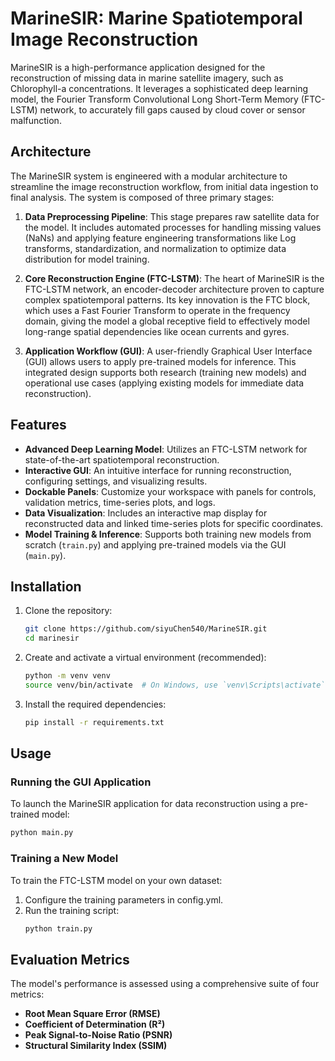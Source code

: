 # MarineSIR: Marine Spatiotemporal Image Reconstruction

MarineSIR is a high-performance application designed for the reconstruction of missing data in marine satellite imagery, such as Chlorophyll-a concentrations. It leverages a sophisticated deep learning model, the Fourier Transform Convolutional Long Short-Term Memory (FTC-LSTM) network, to accurately fill gaps caused by cloud cover or sensor malfunction.

## Architecture

The MarineSIR system is engineered with a modular architecture to streamline the image reconstruction workflow, from initial data ingestion to final analysis. The system is composed of three primary stages:

1.  **Data Preprocessing Pipeline**: This stage prepares raw satellite data for the model. It includes automated processes for handling missing values (NaNs) and applying feature engineering transformations like Log transforms, standardization, and normalization to optimize data distribution for model training.

2.  **Core Reconstruction Engine (FTC-LSTM)**: The heart of MarineSIR is the FTC-LSTM network, an encoder-decoder architecture proven to capture complex spatiotemporal patterns. Its key innovation is the FTC block, which uses a Fast Fourier Transform to operate in the frequency domain, giving the model a global receptive field to effectively model long-range spatial dependencies like ocean currents and gyres.

3.  **Application Workflow (GUI)**: A user-friendly Graphical User Interface (GUI) allows users to apply pre-trained models for inference. This integrated design supports both research (training new models) and operational use cases (applying existing models for immediate data reconstruction).

## Features

-   **Advanced Deep Learning Model**: Utilizes an FTC-LSTM network for state-of-the-art spatiotemporal reconstruction.
-   **Interactive GUI**: An intuitive interface for running reconstruction, configuring settings, and visualizing results.
-   **Dockable Panels**: Customize your workspace with panels for controls, validation metrics, time-series plots, and logs.
-   **Data Visualization**: Includes an interactive map display for reconstructed data and linked time-series plots for specific coordinates.
-   **Model Training & Inference**: Supports both training new models from scratch (`train.py`) and applying pre-trained models via the GUI (`main.py`).

## Installation

1.  Clone the repository:
    ```bash
    git clone https://github.com/siyuChen540/MarineSIR.git
    cd marinesir
    ```

2.  Create and activate a virtual environment (recommended):
    ```bash
    python -m venv venv
    source venv/bin/activate  # On Windows, use `venv\Scripts\activate`
    ```

3.  Install the required dependencies:
    ```bash
    pip install -r requirements.txt
    ```

## Usage

### Running the GUI Application

To launch the MarineSIR application for data reconstruction using a pre-trained model:

```bash
python main.py
```

### Training a New Model
To train the FTC-LSTM model on your own dataset:
1.  Configure the training parameters in config.yml.
2.  Run the training script:
    ```bash
    python train.py
    ```

## Evaluation Metrics
The model's performance is assessed using a comprehensive suite of four metrics:
-   **Root Mean Square Error (RMSE)**
-   **Coefficient of Determination (R²)**
-   **Peak Signal-to-Noise Ratio (PSNR)**
-   **Structural Similarity Index (SSIM)**
